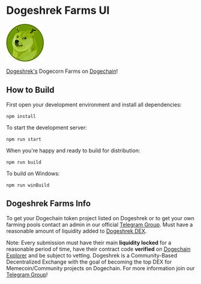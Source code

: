 # Dogeshrek Farms UI

![alt text](https://github.com/PooDoge/dogeshrek-tokenlist/blob/main/tokens/dogeShrek.png?raw=true "Dogeshrek, Baby!")

[Dogeshrek's](https://dogeshrek.com) Dogecorn Farms on [Dogechain](https://dogechain.dog)!

## How to Build

First open your development environment and install all dependencies:

```
npm install
```

To start the development server:

```
npm run start
```

When you're happy and ready to build for distribution:

```
npm run build
```

To build on Windows:

```
npm run winBuild
```

## Dogeshrek Farms Info

To get your Dogechain token project listed on Dogeshrek or to get your own farming pools contact an admin in our official [Telegram Group](https://t.me/DogeshrekChat). Must have a reasonable amount of liquidity added to [Dogeshrek DEX](https://farms.dogechain.dev/#/pool). 

Note: Every submission must have their main **liquidity locked** for a reasonable period of time, have their contract code **verified** on [Dogechain Explorer](https://explorer.dogechain.dog) and be subject to vetting. Dogeshrek is a Community-Based Decentralized Exchange with the goal of becoming the top DEX for Memecoin/Community projects on Dogechain. For more information join our [Telegram Group](https://t.me/DogeshrekChat)!